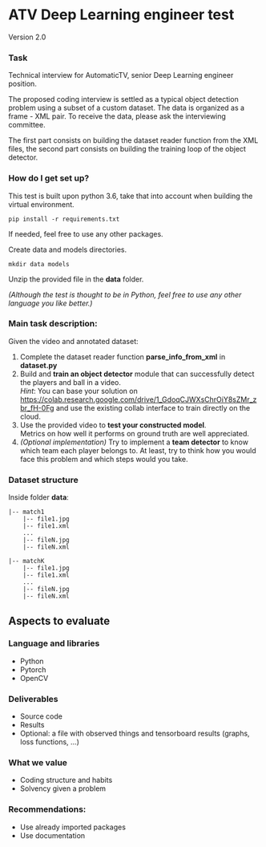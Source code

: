 # ATV Deep Learning engineer test #
Version 2.0

### Task ###

Technical interview for AutomaticTV, senior Deep Learning engineer position.

The proposed coding interview is settled as a typical object detection problem using a subset of a custom dataset.
The data is organized as a frame - XML pair. To receive the data, please ask the interviewing committee.

The first part consists on building the dataset reader function from the XML files, the second part consists on 
building the training loop of the object detector. 



### How do I get set up? ###
This test is built upon python 3.6, take that into account when building the virtual environment.

    pip install -r requirements.txt

If needed, feel free to use any other packages.

Create data and models directories.

    mkdir data models

Unzip the provided file in the **data** folder.

_(Although the test is thought to be in Python, feel free to use any other language you like better.)_



### Main task description: ###
Given the video and annotated dataset:
1. Complete the dataset reader function **parse_info_from_xml** in **dataset.py**
2. Build and **train an object detector** module that can successfully detect the players and ball in a video.  
    _Hint_: You can base your solution on https://colab.research.google.com/drive/1_GdoqCJWXsChrOiY8sZMr_zbr_fH-0Fg and use the existing collab interface to train directly on the cloud.
3. Use the provided video to **test your constructed model**.  
    Metrics on how well it performs on ground truth are well appreciated.
4. _(Optional implementation)_ Try to implement a **team detector** to know which team each player belongs to.
At least, try to think how you would face this problem and which steps would you take.



### Dataset structure ###
Inside folder **data**:

    |-- match1
        |-- file1.jpg
        |-- file1.xml
        ...
        |-- fileN.jpg
        |-- fileN.xml
       
    |-- matchK
        |-- file1.jpg
        |-- file1.xml
        ...
        |-- fileN.jpg
        |-- fileN.xml
    

        
## Aspects to evaluate
### Language and libraries 
* Python
* Pytorch
* OpenCV

### Deliverables
* Source code
* Results
* Optional: a file with observed things and tensorboard results (graphs, loss functions, ...)

### What we value
* Coding structure and habits
* Solvency given a problem

### Recommendations:
* Use already imported packages
* Use documentation